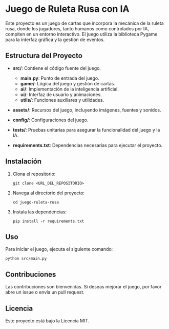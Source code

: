 # Juego de Ruleta Rusa con IA

Este proyecto es un juego de cartas que incorpora la mecánica de la ruleta rusa, donde los jugadores, tanto humanos como controlados por IA, compiten en un entorno interactivo. El juego utiliza la biblioteca Pygame para la interfaz gráfica y la gestión de eventos.

## Estructura del Proyecto

- **src/**: Contiene el código fuente del juego.
  - **main.py**: Punto de entrada del juego.
  - **game/**: Lógica del juego y gestión de cartas.
  - **ai/**: Implementación de la inteligencia artificial.
  - **ui/**: Interfaz de usuario y animaciones.
  - **utils/**: Funciones auxiliares y utilidades.
  
- **assets/**: Recursos del juego, incluyendo imágenes, fuentes y sonidos.
  
- **config/**: Configuraciones del juego.
  
- **tests/**: Pruebas unitarias para asegurar la funcionalidad del juego y la IA.
  
- **requirements.txt**: Dependencias necesarias para ejecutar el proyecto.

## Instalación

1. Clona el repositorio:
   ```
   git clone <URL_DEL_REPOSITORIO>
   ```
   
2. Navega al directorio del proyecto:
   ```
   cd juego-ruleta-rusa
   ```

3. Instala las dependencias:
   ```
   pip install -r requirements.txt
   ```

## Uso

Para iniciar el juego, ejecuta el siguiente comando:
```
python src/main.py
```

## Contribuciones

Las contribuciones son bienvenidas. Si deseas mejorar el juego, por favor abre un issue o envía un pull request.

## Licencia

Este proyecto está bajo la Licencia MIT.